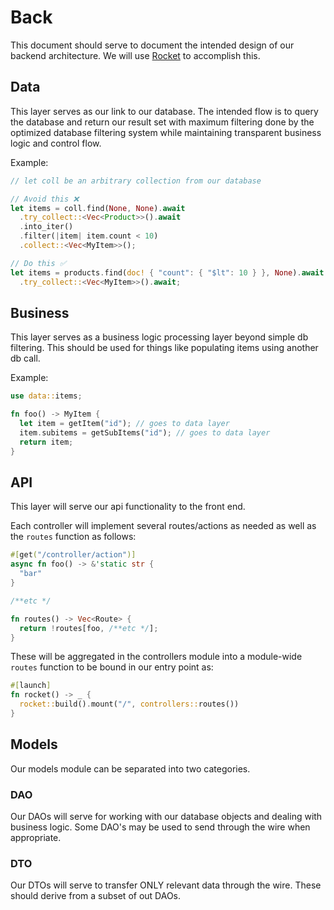 # Back

This document should serve to document the intended design of our backend architecture. We will use [Rocket](https://rocket.rs) to accomplish this.

## Data

This layer serves as our link to our database. The intended flow is to query the database and return our result set with maximum filtering done by the optimized database filtering system while maintaining transparent business logic and control flow.

Example:

```rust
// let coll be an arbitrary collection from our database

// Avoid this ❌
let items = coll.find(None, None).await
  .try_collect::<Vec<Product>>().await
  .into_iter()
  .filter(|item| item.count < 10)
  .collect::<Vec<MyItem>>();

// Do this ✅
let items = products.find(doc! { "count": { "$lt": 10 } }, None).await
  .try_collect::<Vec<MyItem>>().await;
```

## Business

This layer serves as a business logic processing layer beyond simple db filtering. This should be used for things like populating items using another db call.

Example:

```rust
use data::items;

fn foo() -> MyItem {
  let item = getItem("id"); // goes to data layer
  item.subitems = getSubItems("id"); // goes to data layer
  return item;
}
```

## API

This layer will serve our api functionality to the front end.

Each controller will implement several routes/actions as needed as well as the `routes` function as follows:

```rust
#[get("/controller/action")]
async fn foo() -> &'static str {
  "bar"
}

/**etc */

fn routes() -> Vec<Route> {
  return !routes[foo, /**etc */];
}
```

These will be aggregated in the controllers module into a module-wide `routes` function to be bound in our entry point as:

```rust
#[launch]
fn rocket() -> _ {
  rocket::build().mount("/", controllers::routes())
}
```

## Models

Our models module can be separated into two categories.

### DAO

Our DAOs will serve for working with our database objects and dealing with business logic. Some DAO's may be used to send through the wire when appropriate.

### DTO

Our DTOs will serve to transfer ONLY relevant data through the wire. These should derive from a subset of out DAOs.
